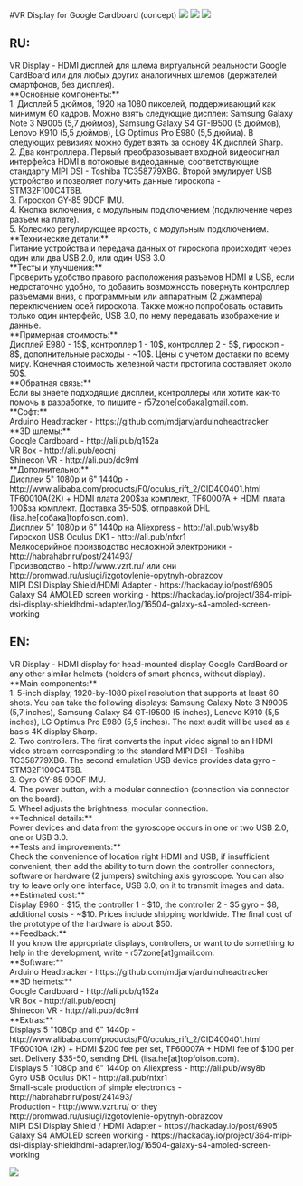 #VR Display for Google Cardboard (concept)
[![](https://github.com/r57zone/VR-Display/blob/master/2.png)](https://github.com/r57zone/VR-Display/blob/master/2.png)
[![](https://github.com/r57zone/VR-Display/blob/master/1.png)](https://github.com/r57zone/VR-Display/blob/master/1.png)
[![](https://github.com/r57zone/VR-Display/blob/master/3.png)](https://github.com/r57zone/VR-Display/blob/master/3.png)
<h2>RU:</h2>
VR Display - HDMI дисплей для шлема виртуальной реальности Google CardBoard или для любых других аналогичных шлемов (держателей смартфонов, без дисплея).<br>
**Основные компоненты:**<br>
1. Дисплей 5 дюймов, 1920 на 1080 пикселей, поддерживающий как минимум 60 кадров. Можно взять следующие дисплеи: Samsung Galaxy Note 3 N9005 (5,7 дюймов), Samsung Galaxy S4 GT-I9500 (5 дюймов), Lenovo K910 (5,5 дюймов), LG Optimus Pro E980 (5,5 дюйма). В следующих ревизиях можно будет взять за основу 4K дисплей Sharp.<br> 
2. Два контроллера. Первый преобразовывает входной видеосигнал интерфейса HDMI в потоковые видеоданные, соответствующие стандарту MIPI DSI - Toshiba TC358779XBG. Второй эмулирует USB устройство и позволяет получить данные гироскопа - STM32F100C4T6B.<br> 
3. Гироскоп GY-85 9DOF IMU.<br> 
4. Кнопка включения, с модульным подключением (подключение через разъем на плате).<br> 
5. Колесико регулирующее яркость, с модульным подключением.<br> 
**Технические детали:**<br>
Питание устройства и передача данных от гироскопа происходит через один или два USB 2.0, или один USB 3.0.<br>
**Тесты и улучшения:**<br>
Проверить удобство правого расположения разъемов HDMI и USB, если недостаточно удобно, то добавить возможность повернуть контроллер разъемами вниз, 
с программным или аппаратным (2 джампера) переключением осей гироскопа. Также можно попробовать оставить только один интерфейс, USB 3.0, по нему передавать изображение и данные.<br>
**Примерная стоимость:**<br>
Дисплей E980 - 15$, контроллер 1 - 10$, контроллер 2 - 5$, гироскоп - 8$, дополнительные расходы - ~10$. Цены с учетом доставки по всему миру. 
Конечная стоимость железной части прототипа составляет около 50$.<br> 
**Обратная связь:**<br>
Если вы знаете подходящие дисплеи, контроллеры или хотите как-то помочь в разработке, то пишите - r57zone[собака]gmail.com.<br>
**Софт:**<br>
Arduino Headtracker - https://github.com/mdjarv/arduinoheadtracker<br>
**3D шлемы:**<br>
Google Cardboard - http://ali.pub/q152a<br>
VR Box - http://ali.pub/eocnj<br>
Shinecon VR - http://ali.pub/dc9ml<br>
**Дополнительно:**<br>
Дисплеи 5" 1080p и 6" 1440p - http://www.alibaba.com/products/F0/oculus_rift_2/CID400401.html<br>
TF60010A(2K) + HDMI плата 200$за комплект, TF60007A + HDMI плата 100$за комплект. Доставка 35-50$, отправкой DHL (lisa.he[собака]topfoison.com).<br>
Дисплеи 5" 1080p и 6" 1440p на Aliexpress - http://ali.pub/wsy8b<br>
Гироскоп USB Oculus DK1 - http://ali.pub/nfxr1<br>
Мелкосерийное производство несложной электроники - http://habrahabr.ru/post/241493/<br>
Производство - http://www.vzrt.ru/ или они http://promwad.ru/uslugi/izgotovlenie-opytnyh-obrazcov<br>
MIPI DSI Display Shield/HDMI Adapter - https://hackaday.io/post/6905<br>
Galaxy S4 AMOLED screen working - https://hackaday.io/project/364-mipi-dsi-display-shieldhdmi-adapter/log/16504-galaxy-s4-amoled-screen-working<br>


<h2>EN:</h2>
VR Display - HDMI display for head-mounted display Google CardBoard or any other similar helmets
(holders of smart phones, without display).<br>
**Main components:**<br>
1. 5-inch display, 1920-by-1080 pixel resolution that supports at least 60 shots. You can take the following displays: Samsung Galaxy Note 3 N9005 (5,7 inches), Samsung Galaxy S4 GT-I9500 (5 inches), Lenovo K910 (5,5 inches), LG Optimus Pro E980 (5,5 inches). The next audit will be used as a basis 4K display Sharp.<br>
2. Two controllers. The first converts the input video signal to an HDMI video stream corresponding to the standard MIPI DSI - Toshiba TC358779XBG. The second emulation USB device provides data gyro - STM32F100C4T6B.<br> 
3. Gyro GY-85 9DOF IMU.<br>
4. The power button, with a modular connection (connection via connector on the board).<br>
5. Wheel adjusts the brightness, modular connection.<br>
**Technical details:**<br>
Power devices and data from the gyroscope occurs in one or two USB 2.0, one or USB 3.0.<br>
**Tests and improvements:**<br>
Check the convenience of location right HDMI and USB, if insufficient convenient, then add the ability to turn down the controller connectors,
software or hardware (2 jumpers) switching axis gyroscope. You can also try to leave only one interface, USB 3.0, on it to transmit images and data.<br>
**Estimated cost:**<br>
Display E980 - $15, the controller 1 - $10, the controller 2 - $5 gyro - $8, additional costs - ~$10. Prices include shipping worldwide.
The final cost of the prototype of the hardware is about $50.<br>
**Feedback:**<br>
If you know the appropriate displays, controllers, or want to do something to help in the development, write - r57zone[at]gmail.com.<br>
**Software:**<br>
Arduino Headtracker - https://github.com/mdjarv/arduinoheadtracker<br>
**3D helmets:**<br>
Google Cardboard - http://ali.pub/q152a<br>
VR Box - http://ali.pub/eocnj<br>
Shinecon VR - http://ali.pub/dc9ml<br>
**Extras:**<br>
Displays 5 "1080p and 6" 1440p - http://www.alibaba.com/products/F0/oculus_rift_2/CID400401.html<br>
TF60010A (2K) + HDMI $200 fee per set, TF60007A + HDMI fee of $100 per set. Delivery $35-50, sending DHL (lisa.he[at]topfoison.com).<br>
Displays 5 "1080p and 6" 1440p on Aliexpress - http://ali.pub/wsy8b<br>
Gyro USB Oculus DK1 - http://ali.pub/nfxr1<br>
Small-scale production of simple electronics - http://habrahabr.ru/post/241493/<br>
Production - http://www.vzrt.ru/ or they http://promwad.ru/uslugi/izgotovlenie-opytnyh-obrazcov<br>
MIPI DSI Display Shield / HDMI Adapter - https://hackaday.io/post/6905<br>
Galaxy S4 AMOLED screen working - https://hackaday.io/project/364-mipi-dsi-display-shieldhdmi-adapter/log/16504-galaxy-s4-amoled-screen-working<br>

![](https://raw.githubusercontent.com/r57zone/VR-Display/master/VRDisplay.png)